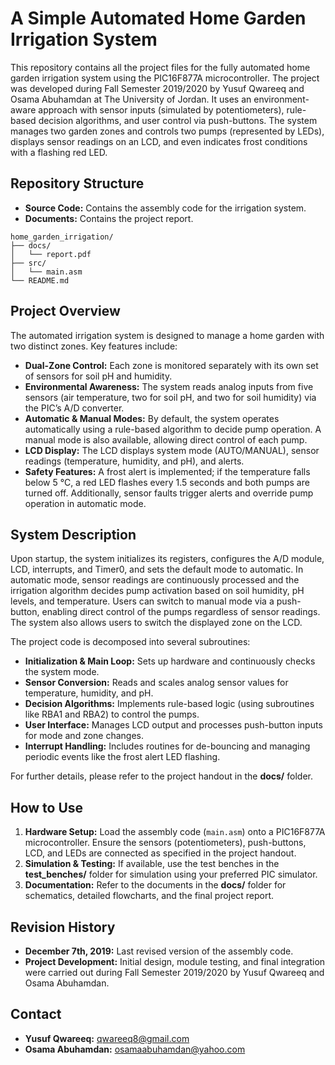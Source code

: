 # A Simple Automated Home Garden Irrigation System

This repository contains all the project files for the fully automated home garden irrigation system using the PIC16F877A microcontroller. The project was developed during Fall Semester 2019/2020 by Yusuf Qwareeq and Osama Abuhamdan at The University of Jordan. It uses an environment-aware approach with sensor inputs (simulated by potentiometers), rule-based decision algorithms, and user control via push-buttons. The system manages two garden zones and controls two pumps (represented by LEDs), displays sensor readings on an LCD, and even indicates frost conditions with a flashing red LED.

## Repository Structure

- **Source Code:** Contains the assembly code for the irrigation system.
- **Documents:** Contains the project report.

```
home_garden_irrigation/
├── docs/
│   └── report.pdf
├── src/
│   └── main.asm
└── README.md
```

## Project Overview

The automated irrigation system is designed to manage a home garden with two distinct zones. Key features include:

- **Dual-Zone Control:** Each zone is monitored separately with its own set of sensors for soil pH and humidity.
- **Environmental Awareness:** The system reads analog inputs from five sensors (air temperature, two for soil pH, and two for soil humidity) via the PIC’s A/D converter.
- **Automatic & Manual Modes:** By default, the system operates automatically using a rule-based algorithm to decide pump operation. A manual mode is also available, allowing direct control of each pump.
- **LCD Display:** The LCD displays system mode (AUTO/MANUAL), sensor readings (temperature, humidity, and pH), and alerts.
- **Safety Features:** A frost alert is implemented; if the temperature falls below 5 °C, a red LED flashes every 1.5 seconds and both pumps are turned off. Additionally, sensor faults trigger alerts and override pump operation in automatic mode.

## System Description

Upon startup, the system initializes its registers, configures the A/D module, LCD, interrupts, and Timer0, and sets the default mode to automatic. In automatic mode, sensor readings are continuously processed and the irrigation algorithm decides pump activation based on soil humidity, pH levels, and temperature. Users can switch to manual mode via a push-button, enabling direct control of the pumps regardless of sensor readings. The system also allows users to switch the displayed zone on the LCD.

The project code is decomposed into several subroutines:
- **Initialization & Main Loop:** Sets up hardware and continuously checks the system mode.
- **Sensor Conversion:** Reads and scales analog sensor values for temperature, humidity, and pH.
- **Decision Algorithms:** Implements rule-based logic (using subroutines like RBA1 and RBA2) to control the pumps.
- **User Interface:** Manages LCD output and processes push-button inputs for mode and zone changes.
- **Interrupt Handling:** Includes routines for de-bouncing and managing periodic events like the frost alert LED flashing.

For further details, please refer to the project handout in the **docs/** folder.

## How to Use

1. **Hardware Setup:** Load the assembly code (`main.asm`) onto a PIC16F877A microcontroller. Ensure the sensors (potentiometers), push-buttons, LCD, and LEDs are connected as specified in the project handout.
2. **Simulation & Testing:** If available, use the test benches in the **test_benches/** folder for simulation using your preferred PIC simulator.
3. **Documentation:** Refer to the documents in the **docs/** folder for schematics, detailed flowcharts, and the final project report.

## Revision History

- **December 7th, 2019:** Last revised version of the assembly code.
- **Project Development:** Initial design, module testing, and final integration were carried out during Fall Semester 2019/2020 by Yusuf Qwareeq and Osama Abuhamdan.

## Contact

- **Yusuf Qwareeq:** qwareeq8@gmail.com
- **Osama Abuhamdan:** osamaabuhamdan@yahoo.com
